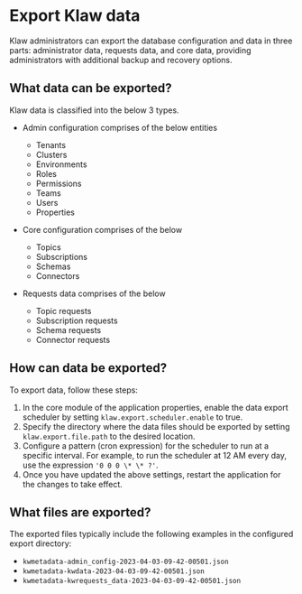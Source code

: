 # Export Klaw data

Klaw administrators can export the database configuration and data in
three parts: administrator data, requests data, and core data, providing
administrators with additional backup and recovery options.

## What data can be exported?

Klaw data is classified into the below 3 types.

- Admin configuration comprises of the below entities

  - Tenants
  - Clusters
  - Environments
  - Roles
  - Permissions
  - Teams
  - Users
  - Properties

- Core configuration comprises of the below

  - Topics
  - Subscriptions
  - Schemas
  - Connectors

- Requests data comprises of the below
  - Topic requests
  - Subscription requests
  - Schema requests
  - Connector requests

## How can data be exported?

To export data, follow these steps:

1. In the core module of the application properties, enable the data export scheduler by
   setting `klaw.export.scheduler.enable` to true.
2. Specify the directory where the data files should be exported by setting `klaw.export.file.path` to the desired
   location.
3. Configure a pattern (cron expression) for the scheduler to run at a specific interval. For example, to run the
   scheduler at 12 AM every day, use the expression `'0 0 0 \* \* ?'`.
4. Once you have updated the above settings, restart the application for the changes to take effect.

## What files are exported?

The exported files typically include the following examples in the
configured export directory:

- `kwmetadata-admin_config-2023-04-03-09-42-00501.json`
- `kwmetadata-kwdata-2023-04-03-09-42-00501.json`
- `kwmetadata-kwrequests_data-2023-04-03-09-42-00501.json`
